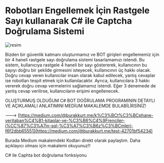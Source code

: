 # Robotları Engellemek İçin Rastgele Sayı kullanarak C# ile Captcha Doğrulama Sistemi

![resim](https://github.com/burakkurt07/65dg-46sd4-g54654f6h/assets/121500513/90c72605-6719-4c48-a889-5c6e17bb6f6b)

Bizden bir güvenlik katmanı oluşturmamız ve BOT girişleri engellememiz için bir 4 haneli rastgele sayı doğrulama sistemi tasarlamamızı istendi. Bu sistem, kullanıcıya rastgele 4 haneli bir sayı göstererek, kullanıcının bu sayıyı doğru bir şekilde girmesini isteyecek, kullanıcının üç hakkı olacak. Doğru cevap veren kullanıcılar insan olarak kabul edilecek, yanlış cevaplar ise robotları tespit etmek için kullanılacaktır. Ayrıca, kullanıcılara 3 hakkı vererek doğru cevap vermelerini sağlamamız istendi. Eğer 3 denemede de yanlış cevap verilirse, kullanıcıların erişimi engellenecek.

OLUŞTURMUŞ OLDUĞUM C# BOT DOĞRULAMA PROGRAMININ DETAYLI VE AÇIKLAMALI ANLATIMINI MEDİUM MAKALEMDE BULABİLİRSİNİZ!

---> [https://medium.com/@burakkurt.me/k%C3%BCt%C3%BCphane-veritaban%C4%B1-kitaplar-ve-%C3%B6%C4%9Frenciler-i%CC%87%C3%A7in-sql-%C3%A7%C3%B6z%C3%BCmleri-f6f2dbb65551](https://medium.com/@burakkurt.me/test-42701bf54234)

Burada Medium makalemdeki Kodları direkt olarak paylaştım. Daha açıklayıcı olması için makalemi okuyunuz!!

C# ile Caphta bot doğrulama fonksiyonu
